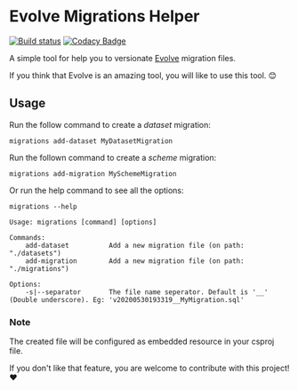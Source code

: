 # Evolve Migrations Helper
[![Build status](https://ci.appveyor.com/api/projects/status/199ocf60nyj20fa8/branch/master?svg=true)](https://ci.appveyor.com/project/odair-pedro/evolve-migrations-helper/branch/master)
[![Codacy Badge](https://api.codacy.com/project/badge/Grade/d26a83a7802345b6808e7719094aa01c)](https://app.codacy.com/manual/odair-pedro/evolve-migrations-helper?utm_source=github.com&utm_medium=referral&utm_content=odair-pedro/evolve-migrations-helper&utm_campaign=Badge_Grade_Dashboard)

A simple tool for help you to versionate [Evolve](https://github.com/lecaillon/Evolve) migration files.

If you think that Evolve is an amazing tool, you will like to use this tool. :blush:

## Usage
Run the follow command to create a _dataset_ migration:
```
migrations add-dataset MyDatasetMigration
```
Run the follown command to create a _scheme_ migration:
```
migrations add-migration MySchemeMigration
```

Or run the help command to see all the options:
```
migrations --help
```
```
Usage: migrations [command] [options]

Commands:
    add-dataset          Add a new migration file (on path: "./datasets")
    add-migration        Add a new migration file (on path: "./migrations")

Options:
    -s|--separator       The file name seperator. Default is '__' (Double underscore). Eg: 'v20200530193319__MyMigration.sql'

```

### Note
The created file will be configured as embedded resource in your csproj file. 

If you don't like that feature, you are welcome to contribute with this project! :heart:
